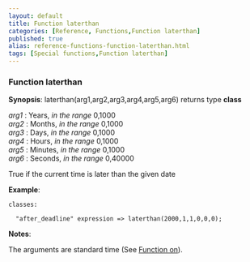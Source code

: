 ```yaml
---
layout: default
title: Function laterthan
categories: [Reference, Functions,Function laterthan]
published: true
alias: reference-functions-function-laterthan.html
tags: [Special functions,Function laterthan]
---
```


### Function laterthan

**Synopsis**: laterthan(arg1,arg2,arg3,arg4,arg5,arg6) returns type
**class**

  
 *arg1* : Years, *in the range* 0,1000   
 *arg2* : Months, *in the range* 0,1000   
 *arg3* : Days, *in the range* 0,1000   
 *arg4* : Hours, *in the range* 0,1000   
 *arg5* : Minutes, *in the range* 0,1000   
 *arg6* : Seconds, *in the range* 0,40000   

True if the current time is later than the given date

**Example**:  
   

```cf3
classes:

  "after_deadline" expression => laterthan(2000,1,1,0,0,0);
```

**Notes**:  
   

The arguments are standard time (See [Function on](#Function-on)).
